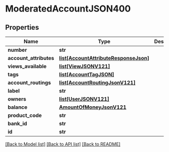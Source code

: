 # ModeratedAccountJSON400

## Properties
Name | Type | Description | Notes
------------ | ------------- | ------------- | -------------
**number** | **str** |  | 
**account_attributes** | [**list[AccountAttributeResponseJson]**](AccountAttributeResponseJson.md) |  | 
**views_available** | [**list[ViewJSONV121]**](ViewJSONV121.md) |  | 
**tags** | [**list[AccountTagJSON]**](AccountTagJSON.md) |  | 
**account_routings** | [**list[AccountRoutingJsonV121]**](AccountRoutingJsonV121.md) |  | 
**label** | **str** |  | 
**owners** | [**list[UserJSONV121]**](UserJSONV121.md) |  | 
**balance** | [**AmountOfMoneyJsonV121**](AmountOfMoneyJsonV121.md) |  | 
**product_code** | **str** |  | 
**bank_id** | **str** |  | 
**id** | **str** |  | 

[[Back to Model list]](../README.md#documentation-for-models) [[Back to API list]](../README.md#documentation-for-api-endpoints) [[Back to README]](../README.md)


